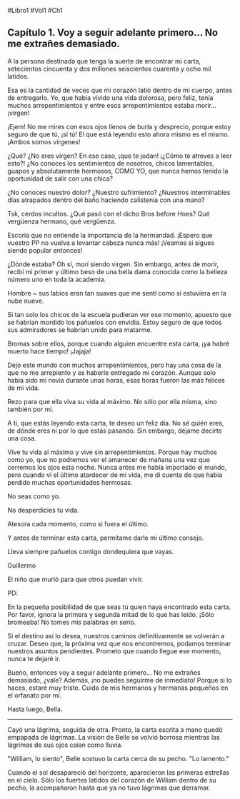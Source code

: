 
#Libro1 #Vol1 #Ch1

## Capítulo 1. Voy a seguir adelante primero... No me extrañes demasiado.


A la persona destinada que tenga la suerte de encontrar mi carta, setecientos cincuenta y dos millones seiscientos cuarenta y ocho mil latidos.

Esa es la cantidad de veces que mi corazón latió dentro de mi cuerpo, antes de entregarlo. Yo, que había vivido una vida dolorosa, pero feliz, tenía muchos arrepentimientos y entre esos arrepentimientos estaba morir… ¡virgen!

¡Ejem! No me mires con esos ojos llenos de burla y desprecio, porque estoy seguro de que tú, ¡sí tú! El que está leyendo esto ahora mismo es el mismo. ¡Ambos somos vírgenes!

¿Qué? ¿No eres virgen? En ese caso, ¡que te jodan! ¡¿Cómo te atreves a leer esto?! ¿No conoces los sentimientos de nosotros, chicos lamentables, guapos y absolutamente hermosos, COMO YO, que nunca hemos tenido la oportunidad de salir con una chica?

¿No conoces nuestro dolor? ¿Nuestro sufrimiento? ¿Nuestros interminables días atrapados dentro del baño haciendo calistenia con una mano?

Tsk, cerdos incultos. ¿Qué pasó con el dicho Bros before Hoes? Qué vergüenza hermano, qué vergüenza.

Escoria que no entiende la importancia de la hermandad. ¡Espero que vuestro PP no vuelva a levantar cabeza nunca más! ¡Veamos si sigues siendo popular entonces!

¿Dónde estaba? Oh sí, morí siendo virgen. Sin embargo, antes de morir, recibí mi primer y último beso de una bella dama conocida como la belleza número uno en toda la academia.

Hombre ~ sus labios eran tan suaves que me sentí como si estuviera en la nube nueve.

Si tan solo los chicos de la escuela pudieran ver ese momento, apuesto que se habrían mordido los pañuelos con envidia. Estoy seguro de que todos sus admiradores se habrían unido para matarme.

Bromas sobre ellos, porque cuando alguien encuentre esta carta, ¡ya habré muerto hace tiempo! ¡Jajaja!

Dejo este mundo con muchos arrepentimientos, pero hay una cosa de la que no me arrepiento y es haberle entregado mi corazón. Aunque solo había sido mi novia durante unas horas, esas horas fueron las más felices de mi vida.

Rezo para que ella viva su vida al máximo. No sólo por ella misma, sino también por mí.

A ti, que estás leyendo esta carta, te deseo un feliz día. No sé quién eres, de dónde eres ni por lo que estás pasando. Sin embargo, déjame decirte una cosa.

Vive tu vida al máximo y vive sin arrepentimientos. Porque hay muchos como yo, que no podremos ver el amanecer de mañana una vez que cerremos los ojos esta noche. Nunca antes me había importado el mundo, pero cuando vi el último atardecer de mi vida, me di cuenta de que había perdido muchas oportunidades hermosas.

No seas como yo.

No desperdicies tu vida.

Atesora cada momento, como si fuera el último.

Y antes de terminar esta carta, permítame darle mi último consejo.

Lleva siempre pañuelos contigo dondequiera que vayas.

Guillermo

El niño que murió para que otros puedan vivir.

PD:

En la pequeña posibilidad de que seas tú quien haya encontrado esta carta. Por favor, ignora la primera y segunda mitad de lo que has leído. ¡Sólo bromeaba! No tomes mis palabras en serio.

Si el destino así lo desea, nuestros caminos definitivamente se volverán a cruzar. Deseo que, la próxima vez que nos encontremos, podamos terminar nuestros asuntos pendientes. Prometo que cuando llegue ese momento, nunca te dejaré ir.

Bueno, entonces voy a seguir adelante primero... No me extrañes demasiado, ¿vale? Además, ¡no puedes seguirme de inmediato! Porque si lo haces, estaré muy triste. Cuida de mis hermanos y hermanas pequeños en el orfanato por mí.

Hasta luego, Bella.

-----

Cayó una lágrima, seguida de otra. Pronto, la carta escrita a mano quedó empapada de lágrimas. La visión de Belle se volvió borrosa mientras las lágrimas de sus ojos caían como lluvia.

"William, lo siento", Belle sostuvo la carta cerca de su pecho. "Lo lamento."

Cuando el sol desapareció del horizonte, aparecieron las primeras estrellas en el cielo. Sólo los fuertes latidos del corazón de William dentro de su pecho, la acompañaron hasta que ya no tuvo lágrimas que derramar.
